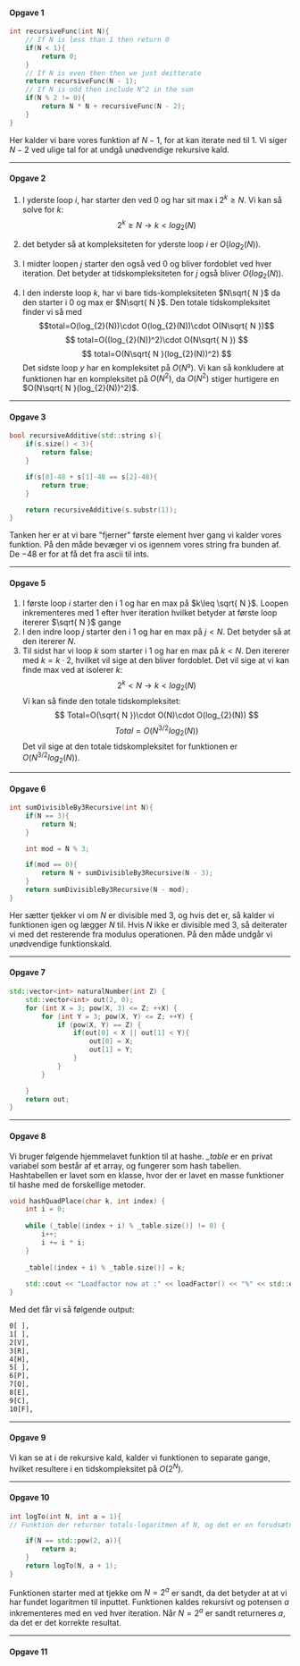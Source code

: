 #### Opgave 1

```cpp
int recursiveFunc(int N){
    // If N is less than 1 then return 0
    if(N < 1){
        return 0;
    }
    // If N is even then then we just deitterate
    return recursiveFunc(N - 1);
    // If N is odd then include N^2 in the sum
    if(N % 2 != 0){
        return N * N + recursiveFunc(N - 2);
    }
}
```
Her kalder vi bare vores funktion af $N-1$, for at kan iterate ned til $1$. Vi siger $N-2$ ved ulige tal for at undgå unødvendige rekursive kald.

---
#### Opgave 2
1. I yderste loop *i*, har starter den ved $0$ og har sit max i $2^k\geq N$. Vi kan så solve for *k*:
 $$2^k\geq N\rightarrow k<log_{2}(N)$$
3. det betyder så at kompleksiteten for yderste loop *i* er $O(log_{2}(N))$.

4. I midter loopen *j* starter den også ved $0$ og bliver fordoblet ved hver iteration. Det betyder at tidskompleksiteten for *j* også bliver $O(log_{2}(N))$.

5. I den inderste loop *k*, har vi bare tids-kompleksiteten $N\sqrt{ N }$ da den starter i $0$ og max er $N\sqrt{ N }$.
Den totale tidskompleksitet finder vi så med $$total=O(log_{2}(N))\cdot O(log_{2}(N))\cdot O(N\sqrt{ N })$$
$$
total=O((log_{2}(N))^2)\cdot O(N\sqrt{ N })
$$
$$
total=O(N\sqrt{ N }(log_{2}(N))^2)
$$
Det sidste loop *y* har en kompleksitet på $O(N²)$.
Vi kan så konkludere at funktionen har en kompleksitet på $O(N^2)$, da $O(N^2)$ stiger hurtigere en $O(N\sqrt{ N }(log_{2}(N))^2)$.

---

#### Opgave 3

```cpp
bool recursiveAdditive(std::string s){
    if(s.size() < 3){
        return false;
    }

    if(s[0]-48 + s[1]-48 == s[2]-48){
        return true;
    }

    return recursiveAdditive(s.substr(1));
}
```
Tanken her er at vi bare "fjerner" første element hver gang vi kalder vores funktion. På den måde bevæger vi os igennem vores string fra bunden af. De $-48$ er for at få det fra ascii til ints.

---

#### Opgave 5
1. I første loop *i* starter den i $1$ og har en max på $k\leq \sqrt{ N }$. Loopen inkrementeres med $1$ efter hver iteration hvilket betyder at første loop itererer $\sqrt{ N }$ gange
2. I den indre loop *j* starter den i $1$ og har en max på $j<N$. Det betyder så at den itererer $N$.
3. Til sidst har vi loop *k* som starter i $1$ og har en max på $k<N$. Den itererer med $k=k\cdot 2$, hvilket vil sige at den bliver fordoblet. Det vil sige at vi kan finde max ved at isolerer $k$:
$$
2^k<N \rightarrow k<log_{2}(N)
$$
Vi kan så finde den totale tidskompleksitet:
$$
Total=O(\sqrt{ N })\cdot O(N)\cdot O(log_{2}(N))
$$
$$
Total=O(N^{3/2}log_{2}(N))
$$
Det vil sige at den totale tidskompleksitet for funktionen er $O(N^{3/2}log_{2}(N))$.

---

#### Opgave 6
```cpp
int sumDivisibleBy3Recursive(int N){
    if(N == 3){
        return N;
    }

    int mod = N % 3;

    if(mod == 0){
        return N + sumDivisibleBy3Recursive(N - 3);
    }
    return sumDivisibleBy3Recursive(N - mod);
}
```
Her sætter tjekker vi om $N$ er divisible med $3$, og hvis det er, så kalder vi funktionen igen og lægger $N$ til. Hvis $N$ ikke er divisible med $3$, så deiterater vi med det resterende fra modulus operationen. På den måde undgår vi unødvendige funktionskald.


---

#### Opgave 7

```cpp
std::vector<int> naturalNumber(int Z) {
	std::vector<int> out(2, 0);
	for (int X = 3; pow(X, 3) <= Z; ++X) {
		for (int Y = 3; pow(X, Y) <= Z; ++Y) {
			if (pow(X, Y) == Z) {
				if(out[0] < X || out[1] < Y){
					out[0] = X;
					out[1] = Y;
				}
			}
		}

	}
	return out;
}
```


---

#### Opgave 8
Vi bruger følgende hjemmelavet funktion til at hashe.
*_table* er en privat variabel som består af et array, og fungerer som hash tabellen. Hashtabellen er lavet som en klasse, hvor der er lavet en masse funktioner til hashe med de forskellige metoder.
```cpp
void hashQuadPlace(char k, int index) {
	int i = 0;
	
	while (_table[(index + i) % _table.size()] != 0) {
		i++;
		i += i * i;
	}
	
	_table[(index + i) % _table.size()] = k;
	
	std::cout << "Loadfactor now at :" << loadFactor() << "%" << std::endl;
}
```

Med det får vi så følgende output:
```bash
0[ ], 
1[ ], 
2[V], 
3[R], 
4[H], 
5[ ], 
6[P], 
7[Q], 
8[E], 
9[C], 
10[F], 
```

---

#### Opgave 9
Vi kan se at i de rekursive kald, kalder vi funktionen to separate gange, hvilket resultere i en tidskompleksitet på $O(2^N)$.

---

#### Opgave 10
```cpp
int logTo(int N, int a = 1){
// Funktion der returner totals-logaritmen af N, og det er en forudsætning, at N er et naturligt tal og en potens af 2.

	if(N == std::pow(2, a)){
		return a;
	}
	return logTo(N, a + 1);
}
```
Funktionen starter med at tjekke om $N=2^a$ er sandt, da det betyder at at vi har fundet logaritmen til inputtet. Funktionen kaldes rekursivt og potensen *a* inkrementeres med en ved hver iteration. Når $N=2^a$ er sandt returneres *a*, da det er det korrekte resultat.

---

#### Opgave 11
